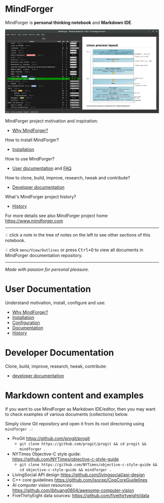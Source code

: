 # MindForger <!-- Metadata: type: Outline; created: 2018-02-23 10:57:35; reads: 132; read: 2018-05-29 11:37:14; revision: 132; modified: 2018-05-29 11:37:14; importance: 0/5; urgency: 0/5; -->

MindForger is **personal thinking notebook** and **Markdown IDE**.

![MindForger](mindforger.png)

MindForger project motivation and inspiration:

* [Why MindForger?](why-mindforger.md)

How to install MindForger?

* [Installation](installation.md)

How to use MindForger?

* [User documentation](./user-documentation.md) and [FAQ](faq.md)

How to clone, build, improve, research, tweak and contribute?

* [Developer documentation](./developer-documentation.md)

What's MindForger project history?

* [History](history.md)

For more details see also MindForger project home https://www.mindforger.com

---

💡 click a note in the tree of notes on the left to see other sections of this notebook.

💡 click `menu/View/Outlines` or press <kbd>Ctrl+O</kbd> to view all documents in MindForger
documentation repository.

---

_Made with passion for personal pleasure._

# User Documentation <!-- Metadata: type: Note; created: 2018-02-23 10:57:35; reads: 18; read: 2018-04-24 13:56:23; revision: 4; modified: 2018-04-24 13:56:23; -->
Understand motivation, install, configure and use:

* [Why MindForger?](why-mindforger.md)
* [Installation](installation.md)
* [Configuration](configuration.md)
* [Documentation](user-documentation.md)
* [History](history.md)

# Developer Documentation <!-- Metadata: type: Note; created: 2018-03-18 09:10:35; reads: 16; read: 2018-04-24 13:57:18; revision: 8; modified: 2018-04-24 13:57:18; -->
Clone, build, improve, research, tweak, contribute:

* [developer documentation](developer-documentation.md)

# Markdown content and examples <!-- Metadata: type: Note; tags: example; created: 2018-05-01 22:28:00; reads: 24; read: 2018-05-10 22:09:23; revision: 24; modified: 2018-05-10 22:09:23; -->

If you want to use MindForger as Markdown IDE/editor, then
you may want to check examples of various documents (collections)
below. 

Simply clone Git repository and open it from its root 
directoring using `mindforger .`:

* ProGit
  https://github.com/progit/progit
    * `git clone https://github.com/progit/progit && cd progit && mindforger .`
* NYTimes Objective-C style guide:
  https://github.com/NYTimes/objective-c-style-guide
    * `git clone https://github.com/NYTimes/objective-c-style-guide && cd objective-c-style-guide && mindforger .`
* LivingSocial API design
  https://github.com/livingsocial/api-design
* C++ core guidelines
  https://github.com/isocpp/CppCoreGuidelines
* AI computer vision resources:
  https://github.com/jbhuang0604/awesome-computer-vision
* FiveThirtyEight data sources:
  https://github.com/fivethirtyeight/data
